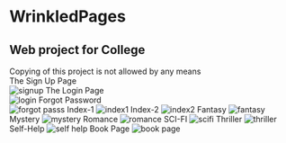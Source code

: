 # WrinkledPages
Web project for College
---
Copying of this project is not allowed by any means<br />
The Sign Up Page<br />
![signup](https://user-images.githubusercontent.com/48997539/156869221-71529335-999c-4319-acda-e2b44cf641af.jpg)
The Login Page<br />
![login](https://user-images.githubusercontent.com/48997539/156869230-b77eca2b-69d8-4d45-b401-a074c782cf81.jpg)
Forgot Password<br />
![forgot passs](https://user-images.githubusercontent.com/48997539/156869249-802ab631-8657-466b-8b99-5494403077c4.jpg)
Index-1
![index1](https://user-images.githubusercontent.com/48997539/156869250-b71c8153-a1f9-4a11-96fe-c7aed1d79255.jpg)
Index-2
![index2](https://user-images.githubusercontent.com/48997539/156869255-fd8ab51f-fdb0-427d-a351-53611f2d0634.jpg)
Fantasy
![fantasy](https://user-images.githubusercontent.com/48997539/156869260-7e6a969d-4fc1-4e30-a283-7ccee4379365.jpg)
Mystery
![mystery](https://user-images.githubusercontent.com/48997539/156869287-8581f871-9429-4f17-9249-40aaed5909a7.jpg)
Romance
![romance](https://user-images.githubusercontent.com/48997539/156869286-3a965521-09e1-4354-8af7-f81188103192.jpg)
SCI-FI
![scifi](https://user-images.githubusercontent.com/48997539/156869291-8c7719a0-d1ef-4e90-8812-51fcc0126f1d.jpg)
Thriller
![thriller](https://user-images.githubusercontent.com/48997539/156869296-2997d33e-ce13-4406-8bff-c2928b454757.jpg)
Self-Help
![self help](https://user-images.githubusercontent.com/48997539/156869309-4d4cf471-6ad2-49de-9f77-afee08b43bb8.jpg)
Book Page
![book page](https://user-images.githubusercontent.com/48997539/156869311-a517b60c-0eb9-4a9c-9173-5321499db129.jpg)
